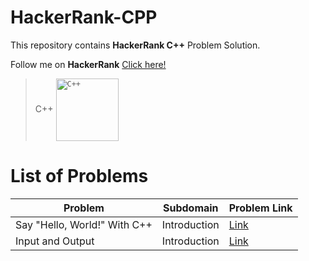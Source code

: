 # HackerRank-CPP
This repository contains **HackerRank C++** Problem Solution.

Follow me on **HackerRank** [Click here!](https://www.hackerrank.com/arwazkhan189)

> C++  <code><img align="center" height='100' src='https://github.com/arwazkhan189/HackerRank-CPP/blob/main/cpp.jfif' alt="C++"/></code>

# List of Problems


|         Problem              | Subdomain    | Problem Link|
| ---------------------------- | ------------ | ----------- |
| Say "Hello, World!" With C++ | Introduction | [Link](https://www.hackerrank.com/challenges/cpp-hello-world/problem)|
|Input and Output| Introduction|[Link](https://www.hackerrank.com/challenges/cpp-input-and-output/problem)|
